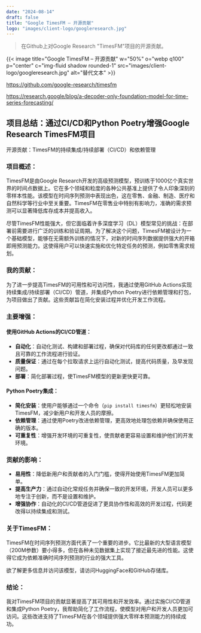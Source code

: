 ```yaml
---
date: "2024-08-14"
draft: false
title: "Google TimesFM – 开源贡献"
logo: "images/client-logo/googleresearch.jpg"
---
```



> 在Github上对Google Research "TimesFM"项目的开源贡献。


{{< image title="Google TimesFM – 开源贡献" w="50%" o="webp q100" p="center" c="img-fluid shadow rounded-1" src="images/client-logo/googleresearch.jpg" alt="替代文本" >}}

https://github.com/google-research/timesfm

https://research.google/blog/a-decoder-only-foundation-model-for-time-series-forecasting/

## 项目总结：通过CI/CD和Python Poetry增强Google Research TimesFM项目

开源贡献：TimesFM的持续集成/持续部署（CI/CD）和依赖管理

### 项目概述：

TimesFM是由Google Research开发的高级预测模型，预训练于1000亿个真实世界的时间点数据上。它在多个领域和粒度的各种公共基准上提供了令人印象深刻的零样本性能。该模型在时间序列预测中表现出色，这在零售、金融、制造、医疗和自然科学等行业中至关重要。TimesFM在零售业中特别有影响力，准确的需求预测可以显著降低库存成本并提高收入。

尽管TimesFM性能强大，但它面临着许多深度学习（DL）模型常见的挑战：在部署前需要进行广泛的训练和验证周期。为了解决这个问题，TimesFM被设计为一个基础模型，能够在无需额外训练的情况下，对新的时间序列数据提供强大的开箱即用预测能力。这使得用户可以快速实施和优化特定任务的预测，例如零售需求规划。

### 我的贡献：

为了进一步提高TimesFM的可用性和可访问性，我通过使用GitHub Actions实现持续集成/持续部署（CI/CD）管道，并集成Python Poetry进行依赖管理和打包，为项目做出了贡献。这些贡献旨在简化安装过程并优化开发工作流程。

### 主要增强：

#### 使用GitHub Actions的CI/CD管道：

- **自动化**：自动化测试、构建和部署过程，确保对代码库的任何更改都通过一致且可靠的工作流程进行验证。
- **质量保证**：通过在每个拉取请求上运行自动化测试，提高代码质量，及早发现问题。
- **部署**：简化部署过程，使TimesFM模型的更新更快更可靠。

#### Python Poetry集成：

- **简化安装**：使用户能够通过一个命令（`pip install timesfm`）更轻松地安装TimesFM，减少新用户和开发人员的摩擦。
- **依赖管理**：通过使用Poetry改进依赖管理，更高效地处理包依赖并确保使用正确的版本。
- **可重复性**：增强开发环境的可重复性，使贡献者更容易设置和维护他们的开发环境。

### 贡献的影响：

- **易用性**：降低新用户和贡献者的入门门槛，使得开始使用TimesFM更加简单。
- **提高生产力**：通过自动化常规任务并确保一致的开发环境，开发人员可以更多地专注于创新，而不是设置和维护。
- **增强协作**：自动化的CI/CD管道促进了更具协作性和高效的开发过程，代码更改得以持续集成和测试。

### 关于TimesFM：

TimesFM在时间序列预测方面代表了一个重要的进步。它比最新的大型语言模型（200M参数）要小得多，但在各种未见数据集上实现了接近最先进的性能。这使得它成为依赖准确时间序列预测的行业的强大工具。

欲了解更多信息并访问该模型，请访问HuggingFace和GitHub存储库。

### 结论：

我对TimesFM项目的贡献显著提高了其可用性和开发效率。通过实施CI/CD管道和集成Python Poetry，我帮助简化了工作流程，使模型对用户和开发人员更加可访问。这些改进支持了TimesFM在各个领域提供强大零样本预测能力的持续成功。